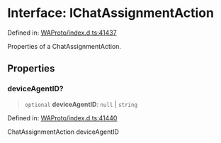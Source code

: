 # Interface: IChatAssignmentAction

Defined in: [WAProto/index.d.ts:41437](https://github.com/Fokusdotid/Baileys/blob/e5a24e138f3b69cf124e0406999e537d5c9a6c18/WAProto/index.d.ts#L41437)

Properties of a ChatAssignmentAction.

## Properties

### deviceAgentID?

> `optional` **deviceAgentID**: `null` \| `string`

Defined in: [WAProto/index.d.ts:41440](https://github.com/Fokusdotid/Baileys/blob/e5a24e138f3b69cf124e0406999e537d5c9a6c18/WAProto/index.d.ts#L41440)

ChatAssignmentAction deviceAgentID
